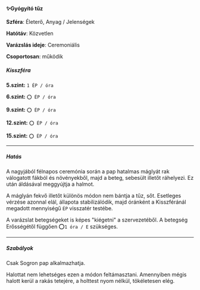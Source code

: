 #### ✨Gyógyító tűz

**Szféra**: Életerő, Anyag / Jelenségek

**Hatótáv**: Közvetlen

**Varázslás ideje**: Ceremoniális

**Csoportosan**: működik 

##### Kisszféra

**5.szint:** `1 ÉP / óra`

**6.szint:** `⭕ ÉP / óra`

**9.szint:** `⭕ ÉP / óra`

**12.szint:** `⭕ ÉP / óra`

**15.szint:** `⭕ ÉP / óra`


---
##### Hatás

A nagyjából félnapos ceremónia során a pap hatalmas máglyát rak válogatott fákból és növényekből, majd a beteg, sebesült illetőt ráhelyezi. Ez után áldásával meggyújtja a halmot.

A máglyán fekvő illetőt különös módon nem bántja a tűz, sőt. Esetleges vérzése azonnal elál, állapota stabilizálódik, majd óránként a Kisszféránál megadott mennyiségű `ÉP` visszatér testébe.

A varázslat betegségeket is képes "kiégetni" a szervezetéből. A betegség Erősségétől függően ⭕`1 óra / E` szükséges.

---
##### Szabályok

Csak Sogron pap alkalmazhatja.

Halottat nem lehetséges ezen a módon feltámasztani. Amennyiben mégis halott kerül a rakás tetejére, a holttest nyom nélkül, tökéletesen elég.
